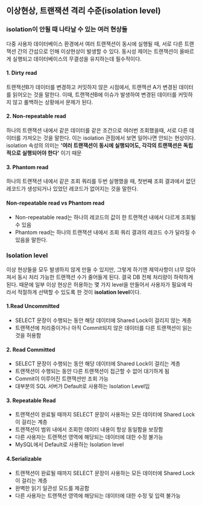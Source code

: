## 이상현상, 트랜잭션 격리 수준(isolation level)

### isolation이 안될 때 나타날 수 있는 여러 현상들
다중 사용자 데이터베이스 환경에서 여러 트랜잭션이 동시에 실행될 때, 서로 다른 트랜잭션 간의 간섭으로 인해 이상현상이 발생할 수 있다. 동시성 제어는 트랜잭션이 올바르게 실행되고 데이터베이스의 무결성을 유지하는데 필수적이다.

#### 1. Dirty read
트랜잭션B가 데이터를 변경하고 커밋하지 않은 시점에서, 트랜잭션 A가 변경된 데이터를 읽어오는 것을 말한다.
이때, 트랜잭션B에 이슈가 발생하여 변경된 데이터를 커밋하지 않고 롤백하는 상황에서 문제가 된다.

#### 2. Non-repeatable read
하나의 트랜잭션 내에서 같은 데이터를 같은 조건으로 여러번 조회했을때, 서로 다른 데이터를 가져오는 것을 말한다.
이는 isolation 관점에서 보면 일어나면 안되는 현상이다.
isolation 속성의 의미는 **'여러 트랜잭션이 동시에 실행되어도, 각각의 트랜잭션은 독립적으로 실행되어야 한다'** 이기 때문

#### 3. Phantom read
하나의 트랜잭션 내에서 같은 조회 쿼리를 두번 실행했을 때, 첫번째 조회 결과에서 없던 레코드가 생성되거나 있었던 레코드가 없어지는 것을 말한다.

#### Non-repeatable read vs Phantom read
- Non-repeatable read는 하나의 레코드의 값이 한 트랜잭션 내에서 다르게 조회될 수 있음
- Phantom read는 하나의 트랜잭션 내에서 조회 쿼리 결과의 레코드 수가 달라질 수 있음을 말한다.

### Isolation level
이상 현상들을 모두 발생하지 않게 만들 수 있지만, 그렇게 하기엔 제약사항이 너무 많아져서 동시 처리 가능한 트랜잭션 수가 줄어들게 된다. 결국 DB 전체 처리량이 하락하게 된다.
때문에 일부 이상 현상은 허용하는 몇 가지 level을 만들어서 사용자가 필요에 따라서 적절하게 선택할 수 있도록 한 것이 **isolation level**이다.

#### 1.Read Uncommitted
- SELECT 문장이 수행되는 동안 해당 데이터에 Shared Lock이 걸리지 않는 계층
- 트랜잭션에 처리중이거나 아직 Commit되지 않은 데이터를 다른 트랜잭션이 읽는 것을 허용함

#### 2. Read Committed
- SELECT 문장이 수행되는 동안 해당 데이터에 Shared Lock이 걸리는 계층
- 트랜잭션이 수행되는 동안 다른 트랜잭션이 접근할 수 없어 대기하게 됨
- Commit이 이루어진 트랜잭션만 조회 가능
- 대부분의 SQL 서버가 Default로 사용하는 Isolation Level임

#### 3. Repeatable Read
- 트랜잭션이 완료될 때까지 SELECT 문장이 사용하는 모든 데이터에 Shared Lock이 걸리는 계층
- 트랜잭션이 범위 내에서 조회한 데이터 내용이 항상 동일함을 보장함
- 다른 사용자는 트랜잭션 영역에 해당되는 데이터에 대한 수정 불가능
- MySQL에서 Default로 사용하는 Isolation level

#### 4.Serializable
- 트랜잭션이 완료될 때까지 SELECT 문장이 사용하는 모든 데이터에 Shared Lock이 걸리는 계층
- 완벽한 읽기 일관성 모드를 제공함
- 다른 사용자는 트랜잭션 영역에 해당되는 데이터에 대한 수정 및 입력 불가능